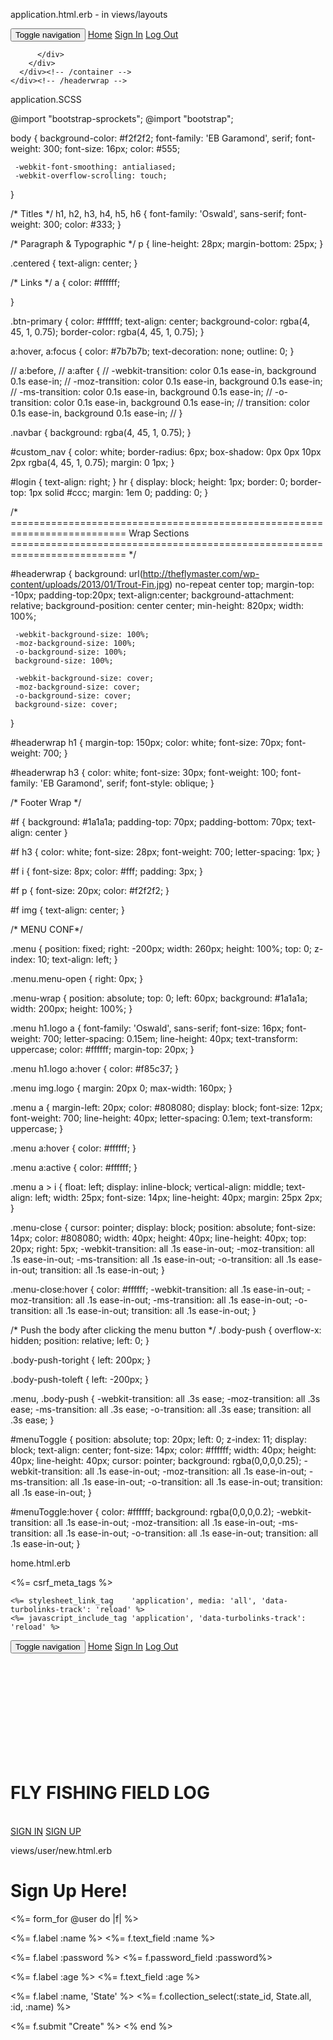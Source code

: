 

application.html.erb - in views/layouts
<section id="home" name="home"></section>
    <div id="headerwrap">
      <div class="container">
        <div class="row">
          <!--  navbar -->
          <div class="navbar navbar-inverse navbar-fixed-top" role="navigation">
            <div class="container">
              <div class="navbar-header">
                <button type="button" class="navbar-toggle" data-toggle="collapse" data-target=".navbar-collapse">
                  <span class="sr-only">Toggle navigation</span>
                  <span class="icon-bar"></span>
                  <span class="icon-bar"></span>
                  <span class="icon-bar"></span>
                </button>
              <a id="custom_nav" class="navbar-brand" href="<%= home_path %>"/>Home</a>
              <a id="login" class="navbar-brand" href="<%= new_session_path %>"/>Sign In</a>
              <a id="login" class="navbar-brand" href="<%= logout_path %>"/>Log Out</a>
              </div>
            </div>
          </div>
          <div class="col-lg-6 col-lg-offset-3">

          </div>
        </div>
      </div><!-- /container -->
    </div><!-- /headerwrap -->


  application.SCSS


 @import "bootstrap-sprockets";
 @import "bootstrap";

 body {
   background-color: #f2f2f2;
     font-family: 'EB Garamond', serif;
     font-weight: 300;
     font-size: 16px;
     color: #555;

     -webkit-font-smoothing: antialiased;
     -webkit-overflow-scrolling: touch;
 }

 /* Titles */
 h1, h2, h3, h4, h5, h6 {
     font-family: 'Oswald', sans-serif;
     font-weight: 300;
     color: #333;
 }


 /* Paragraph & Typographic */
 p {
     line-height: 28px;
     margin-bottom: 25px;
 }

 .centered {
     text-align: center;
 }

 /* Links */
 a {
     color: #ffffff;

 }

 .btn-primary {
   color: #ffffff;
   text-align: center;
   background-color: rgba(4, 45, 1, 0.75);
   border-color: rgba(4, 45, 1, 0.75);
 }

 a:hover,
 a:focus {
     color: #7b7b7b;
     text-decoration: none;
     outline: 0;
 }

 // a:before,
 // a:after {
 //     -webkit-transition: color 0.1s ease-in, background 0.1s ease-in;
 //     -moz-transition: color 0.1s ease-in, background 0.1s ease-in;
 //     -ms-transition: color 0.1s ease-in, background 0.1s ease-in;
 //     -o-transition: color 0.1s ease-in, background 0.1s ease-in;
 //     transition: color 0.1s ease-in, background 0.1s ease-in;
 // }

 .navbar {
   background: rgba(4, 45, 1, 0.75);
 }

 #custom_nav {
   color: white;
   border-radius: 6px;
   box-shadow: 0px 0px 10px 2px rgba(4, 45, 1, 0.75);
   margin: 0 1px;
 }

 #login {
   text-align: right;
 }
  hr {
     display: block;
     height: 1px;
     border: 0;
     border-top: 1px solid #ccc;
     margin: 1em 0;
     padding: 0;
 }


 /* ==========================================================================
    Wrap Sections
    ========================================================================== */

 #headerwrap {
 	background: url(http://theflymaster.com/wp-content/uploads/2013/01/Trout-Fin.jpg) no-repeat center top;
 	margin-top: -10px;
 	padding-top:20px;
 	text-align:center;
 	background-attachment: relative;
 	background-position: center center;
 	min-height: 820px;
 	width: 100%;


     -webkit-background-size: 100%;
     -moz-background-size: 100%;
     -o-background-size: 100%;
     background-size: 100%;

     -webkit-background-size: cover;
     -moz-background-size: cover;
     -o-background-size: cover;
     background-size: cover;
 }

 #headerwrap h1 {
 	margin-top: 150px;
 	color: white;
 	font-size: 70px;
 	font-weight: 700;
 }

 #headerwrap h3 {
 	color: white;
 	font-size: 30px;
 	font-weight: 100;
     font-family: 'EB Garamond', serif;
     font-style: oblique;
 }




 /* Footer Wrap */

 #f {
 	background: #1a1a1a;
 	padding-top: 70px;
 	padding-bottom: 70px;
 	text-align: center
 }

 #f h3 {
 	color: white;
 	font-size: 28px;
 	font-weight: 700;
 	letter-spacing: 1px;
 }

 #f i {
 	font-size: 8px;
 	color: #fff;
     padding: 3px;
 }

 #f p {
 	font-size: 20px;
 	color: #f2f2f2;
 }

 #f img {
 	text-align: center;
 }


 /* MENU CONF*/

 .menu {
 	position: fixed;
 	right: -200px;
 	width: 260px;
 	height: 100%;
 	top: 0;
 	z-index: 10;
 	text-align: left;
 }

 .menu.menu-open {
 	right: 0px;
 }

 .menu-wrap {
 	position: absolute;
 	top: 0;
 	left: 60px;
 	background: #1a1a1a;
 	width: 200px;
 	height: 100%;
 }

 .menu h1.logo a {
 	font-family: 'Oswald', sans-serif;
 	font-size: 16px;
 	font-weight: 700;
 	letter-spacing: 0.15em;
 	line-height: 40px;
 	text-transform: uppercase;
 	color: #ffffff;
 	margin-top: 20px;
 }

 .menu h1.logo a:hover {
 	color: #f85c37;
 }

 .menu img.logo {
 	margin: 20px 0;
 	max-width: 160px;
 }

 .menu a {
 	margin-left: 20px;
 	color: #808080;
 	display: block;
 	font-size: 12px;
 	font-weight: 700;
 	line-height: 40px;
 	letter-spacing: 0.1em;
 	text-transform: uppercase;
 }

 .menu a:hover {
 	color: #ffffff;
 }

 .menu a:active {
 	color: #ffffff;
 }

 .menu a > i {
 	float: left;
 	display: inline-block;
 	vertical-align: middle;
 	text-align: left;
 	width: 25px;
 	font-size: 14px;
 	line-height: 40px;
 	margin: 25px 2px;
 }

 .menu-close {
 	cursor: pointer;
 	display: block;
 	position: absolute;
 	font-size: 14px;
 	color: #808080;
 	width: 40px;
 	height: 40px;
 	line-height: 40px;
 	top: 20px;
 	right: 5px;
 	-webkit-transition: all .1s ease-in-out;
 	   -moz-transition: all .1s ease-in-out;
 		-ms-transition: all .1s ease-in-out;
 		 -o-transition: all .1s ease-in-out;
 			transition: all .1s ease-in-out;
 }

 .menu-close:hover {
 	color: #ffffff;
 	-webkit-transition: all .1s ease-in-out;
 	   -moz-transition: all .1s ease-in-out;
 		-ms-transition: all .1s ease-in-out;
 		 -o-transition: all .1s ease-in-out;
 			transition: all .1s ease-in-out;
 }



 /* Push the body after clicking the menu button */
 .body-push {
 	overflow-x: hidden;
 	position: relative;
 	left: 0;
 }

 .body-push-toright {
 	left: 200px;
 }

 .body-push-toleft {
 	left: -200px;
 }

 .menu,
 .body-push {
 	-webkit-transition: all .3s ease;
 	   -moz-transition: all .3s ease;
 		-ms-transition: all .3s ease;
 		 -o-transition: all .3s ease;
 			transition: all .3s ease;
 }

 #menuToggle {
 	position: absolute;
 	top: 20px;
 	left: 0;
 	z-index: 11;
 	display: block;
 	text-align: center;
 	font-size: 14px;
 	color: #ffffff;
 	width: 40px;
 	height: 40px;
 	line-height: 40px;
 	cursor: pointer;
 	background: rgba(0,0,0,0.25);
 	-webkit-transition: all .1s ease-in-out;
 	   -moz-transition: all .1s ease-in-out;
 		-ms-transition: all .1s ease-in-out;
 		 -o-transition: all .1s ease-in-out;
 			transition: all .1s ease-in-out;
 }

 #menuToggle:hover {
 	color: #ffffff;
 	background: rgba(0,0,0,0.2);
 	-webkit-transition: all .1s ease-in-out;
 	   -moz-transition: all .1s ease-in-out;
 		-ms-transition: all .1s ease-in-out;
 		 -o-transition: all .1s ease-in-out;
 			transition: all .1s ease-in-out;
 }



 home.html.erb

 <!DOCTYPE html>
<html>
  <head>
    <title>Flyfishing</title>
    <%= csrf_meta_tags %>

    <%= stylesheet_link_tag    'application', media: 'all', 'data-turbolinks-track': 'reload' %>
    <%= javascript_include_tag 'application', 'data-turbolinks-track': 'reload' %>
  </head>

  <body>
    <section id="home" name="home"></section>
    <div id="headerwrap">
      <!--  navbar -->
      <div class="navbar navbar-inverse navbar-fixed-top" role="navigation">
        <div class="container">
          <div class="navbar-header">
            <button type="button" class="navbar-toggle" data-toggle="collapse" data-target=".navbar-collapse">
              <span class="sr-only">Toggle navigation</span>
              <span class="icon-bar"></span>
              <span class="icon-bar"></span>
              <span class="icon-bar"></span>
            </button>
          <a id="custom_nav" class="navbar-brand" href="<%= home_path %>"/>Home</a>
          <a id="login" class="navbar-brand" href="<%= new_session_path %>"/>Sign In</a>
          <a id="login" class="navbar-brand" href="<%= logout_path %>"/>Log Out</a>
          </div>
          <div class="navbar-collapse collapse">
            <ul class="nav navbar-nav">
             <!--  nav here -->
            </ul>
          </div><!--/.nav-collapse -->
        </div>
      </div>
      <div class="container">
        <div class="row">
          <br>
          <br>
          <br>
          <br>
          <br>
          <br>
          <br>
          <br>
          <br>
          <h1>FLY FISHING FIELD LOG</h1>
          <br>
          <div class="col-lg-6 col-lg-offset-3">
            <a id="sign_in" class="btn btn-primary btn-lg" href="<%= new_user_path %>"/>SIGN IN</a>
            <a id="sign_in" class="btn btn-primary btn-lg" href="<%= new_user_path %>"/>SIGN UP</a>
          </div>
        </div>
      </div><!-- /container -->
    </div><!-- /headerwrap -->
  </body>
</html>






views/user/new.html.erb

<h1>Sign Up Here!</h1>
<%= form_for @user do |f| %>
  <p>
    <%= f.label :name %>
    <%= f.text_field :name %>
  </p>
  <p>
    <%= f.label :password %>
    <%= f.password_field :password%>
  </p>
  <p>
    <%= f.label :age %>
    <%= f.text_field :age %>
  </p>
  <p>
    <%= f.label :name, 'State' %>
    <%= f.collection_select(:state_id, State.all, :id, :name) %>

  </p>
  <%= f.submit "Create" %>
<% end %>
<!--
    :name, State::STATES, :to_s, :to_s,
       :include_blank => true -->
